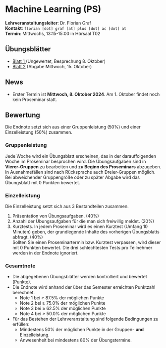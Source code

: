 # Machine Learning (PS)

**Lehrveranstaltungsleiter**: Dr. Florian Graf  
**Kontakt**: `florian [dot] graf [at] plus [dot] ac [dot] at`  
**Termin**: Mittwochs, 13:15-15:00 in Hörsaal T02

## Übungsblätter

- [Blatt 1 ](Material/blatt1.pdf) (Ungewertet, Besprechung 8. Oktober)
- [Blatt 2](Material/blatt2.pdf) (Abgabe Mittwoch, 15. Oktober)


## News

- Erster Termin ist **Mittwoch, 8. Oktober 2024**. Am 1. Oktober findet noch kein Proseminar statt.

## Bewertung

Die Endnote setzt sich aus einer Gruppenleistung (50%) und einer Einzelleistung (50%) zusammen.

### Gruppenleistung
Jede Woche wird ein Übungsblatt erscheinen, das in der darauffolgenden Woche im Proseminar besprochen wird.
Die Übungsaufgaben sind in **Vierer-Gruppen** zu bearbeiten und **zu Beginn des Proseminars** abzugeben. In Ausnahmefällen sind nach Rücksprache auch Dreier-Gruppen möglich.
Bei abweichender Gruppengröße oder zu später Abgabe wird das Übungsblatt mit 0 Punkten bewertet.

### Einzelleistung
Die Einzelleistung setzt sich aus 3 Bestandteilen zusammen.
1. Präsentation von Übungsaufgaben. (40%)
2. Anzahl der Übungsaufgaben für die man sich freiwillig meldet. (20%)
3. Kurztests. In jedem Proseminar wird es einen Kurztest (Umfang 10 Minuten) geben, der grundlegende Inhalte des vorherigen Übungsblatts abfragt. (40%)  
  Sollten Sie einen Proseminartermin bzw. Kurztest verpassen, wird dieser mit 0 Punkten bewertet. Die drei schlechtesten Tests pro Teilnehmer werden in der Endnote ignoriert.

### Gesamtnote 
- Die abgegebenen Übungsblätter werden kontrolliert und bewertet (Punkte).
- Die Endnote wird anhand der über das Semester erreichten Punktzahl berechnet.
  - Note 1 bei ≥ 87.5% der möglichen Punkte
  - Note 2 bei ≥ 75.0% der möglichen Punkte
  - Note 3 bei ≥ 62.5% der möglichen Punkte
  - Note 4 bei ≥ 50.0% der möglichen Punkte
- Für das Bestehen der Lehrveranstaltung sind folgende Bedingungen zu erfüllen:
  - Mindestens 50% der möglichen Punkte in der Gruppen- **und** Einzelleistung.
  - Anwesenheit bei mindestens 80% der Übungstermine.
 
